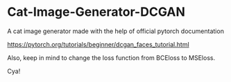 # Cat-Image-Generator-DCGAN
A cat image generator made with the help of official pytorch documentation

https://pytorch.org/tutorials/beginner/dcgan_faces_tutorial.html

Also, keep in mind to change the loss function from BCEloss to MSEloss.

Cya!
